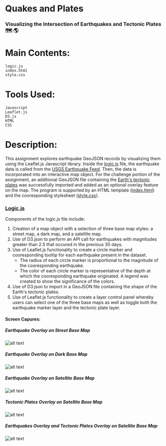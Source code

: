 # Quakes and Plates
### Visualizing the Intersection of Earthquakes and Tectonic Plates 🗺 🌎


# Main Contents:
    logic.js
    index.html
    style.css

# Tools Used:
    Javascript
    Leaflet.js
    D3.js
    HTML
    CSS

# Description:

This assignment explores earthquake GeoJSON records by visualizing them using the Leaflet.js Javascript library. Inside the [logic.js](https://github.com/blhawkins/QuakesAndPlates/blob/main/Static/JS/logic.js) file, the earthquake data is called from the [USGS Earthquake Feed](https://earthquake.usgs.gov/earthquakes/feed/v1.0/summary/2.5_month.geojson). Then, the data is incorporated into an interactive map object. For the challenge portion of the assignment, an additional GeoJSON file containing the [Earth's tectonic plates](https://github.com/fraxen/tectonicplates/blob/master/GeoJSON/PB2002_boundaries.json) was successfully imported and added as an optional overlay feature on the map. The program is supported by an HTML template ([index.html](https://github.com/blhawkins/QuakesAndPlates/blob/main/index.html)) and the cooresponding stylesheet ([style.css](https://github.com/blhawkins/QuakesAndPlates/blob/main/Static/CSS/style.css)).

### [Logic.js](https://github.com/blhawkins/QuakesAndPlates/blob/main/Static/JS/logic.js)
Components of the logic.js file include:
1. Creation of a map object with a selection of three base map styles: a street map, a dark map, and a satellite map.
2. Use of D3.json to perform an API call for earthquakes with magnitudes greater than 2.5 that occured in the previous 30 days.
3. Use of Leaflet.js functionality to create a circle marker and cooresponding tooltip for each earthquake present in the dataset.
    <ul>
    <li>The radius of each circle marker is proportional to the magnitude of the cooresponding earthquake.</li>
    <li>The color of each circle marker is representative of the depth at which the cooresponding earthquake originated. A legend was created to show the significance of the colors.</li>
    </ul>
4. Use of D3.json to import in a GeoJSON file containing the shape of the Earth's tectonic plates.
5. Use of Leaflet.js functionality to create a layer control panel whereby users can select one of the three base maps as well as toggle both the earthquake marker layer and the tectonic plate layer.

#### Screen Capures:
##### Earthquake Overlay on Street Base Map
![alt text](https://github.com/blhawkins/QuakesAndPlates/blob/main/Static/Images/Screenshots/street_earthquakes.png 'Earthquake Overlay on Street Base Map')
##### Earthquake Overlay on Dark Base Map
![alt text](https://github.com/blhawkins/QuakesAndPlates/blob/main/Static/Images/Screenshots/dark_earthquakes.png 'Earthquake Overlay on Dark Base Map')
##### Earthquake Overlay on Satellite Base Map
![alt text](https://github.com/blhawkins/QuakesAndPlates/blob/main/Static/Images/Screenshots/satellite_earthquakes.png 'Earthquake Overlay on Satellite Base Map')
##### Tectonic Plates Overlay on Satellite Base Map
![alt text](https://github.com/blhawkins/QuakesAndPlates/blob/main/Static/Images/Screenshots/satellite_plates.png 'Tectonic Plates Overlay on Satellite Base Map')
##### Earthquakes Overlay and Tectonic Plates Overlay on Satellite Base Map
![alt text](https://github.com/blhawkins/QuakesAndPlates/blob/main/Static/Images/Screenshots/satellite_earthquakes_plates.png 'Earthquakes Overlay and Tectonic Plates Overlay on Satellite Base Map')

